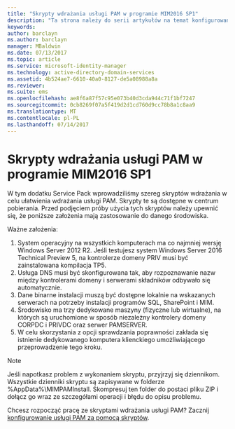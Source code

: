 ```yaml
---
title: "Skrypty wdrażania usługi PAM w programie MIM2016 SP1"
description: "Ta strona należy do serii artykułów na temat konfigurowania programu Privileged Identity Manager za pomocą skryptów. Zawiera listę założeń dotyczących środowiska."
keywords: 
author: barclayn
ms.author: barclayn
manager: MBaldwin
ms.date: 07/13/2017
ms.topic: article
ms.service: microsoft-identity-manager
ms.technology: active-directory-domain-services
ms.assetid: 4b524ae7-6610-40a0-8127-de5a08988a8a
ms.reviewer: 
ms.suite: ems
ms.openlocfilehash: ae8f6a87f57c95e073b40d3cda944c71f1bf7247
ms.sourcegitcommit: 0cb8269f07a5f419d2d1cd760d9cc78b8a1c8aa9
ms.translationtype: MT
ms.contentlocale: pl-PL
ms.lasthandoff: 07/14/2017
---
```

# <a name="mim2016-sp1-pam-deployment-scripts"></a>Skrypty wdrażania usługi PAM w programie MIM2016 SP1

W tym dodatku Service Pack wprowadziliśmy szereg skryptów wdrażania w celu ułatwienia wdrażania usługi PAM. Skrypty te są dostępne w centrum pobierania. Przed podjęciem próby użycia tych skryptów należy upewnić się, że poniższe założenia mają zastosowanie do danego środowiska.

Ważne założenia:
1. System operacyjny na wszystkich komputerach ma co najmniej wersję Windows Server 2012 R2. Jeśli testujesz system Windows Server 2016 Technical Preview 5, na kontrolerze domeny PRIV musi być zainstalowana kompilacja TP5.
2. Usługa DNS musi być skonfigurowana tak, aby rozpoznawanie nazw między kontrolerami domeny i serwerami składników odbywało się automatycznie.
3. Dane binarne instalacji muszą być dostępne lokalnie na wskazanych serwerach na potrzeby instalacji programów SQL, SharePoint i MIM.
4. Środowisko ma trzy dedykowane maszyny (fizyczne lub wirtualne), na których są uruchomione w sposób niezależny kontrolery domeny CORPDC i PRIVDC oraz serwer PAMSERVER.
5. W celu skorzystania z opcji sprawdzania poprawności zakłada się istnienie dedykowanego komputera klienckiego umożliwiającego przeprowadzenie tego kroku.

>[!NOTE]
>Jeśli napotkasz problem z wykonaniem skryptu, przyjrzyj się dziennikom. Wszystkie dzienniki skryptu są zapisywane w folderze %AppData%\MIMPAMInstall. Skompresuj ten folder do postaci pliku ZIP i dołącz go wraz ze szczegółami operacji i błędu do opisu problemu.

Chcesz rozpocząć pracę ze skryptami wdrażania usługi PAM? Zacznij [konfigurowanie usługi PAM za pomocą skryptów](./pam/sp1-pam-configure-using-scripts.md).
